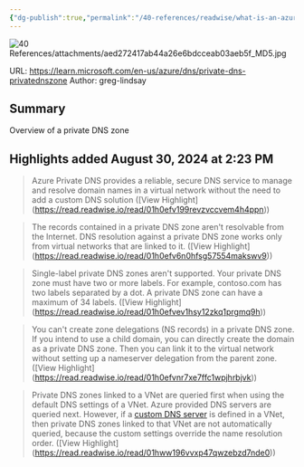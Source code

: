 ```yaml
---
{"dg-publish":true,"permalink":"/40-references/readwise/what-is-an-azure-dns-private-zone/","tags":["rw/articles"]}
---
```


![40 References/attachments/aed272417ab44a26e6bdcceab03aeb5f_MD5.jpg](/img/user/40%20References/attachments/aed272417ab44a26e6bdcceab03aeb5f_MD5.jpg)
  
URL: https://learn.microsoft.com/en-us/azure/dns/private-dns-privatednszone
Author: greg-lindsay

## Summary

Overview of a private DNS zone

## Highlights added August 30, 2024 at 2:23 PM
>Azure Private DNS provides a reliable, secure DNS service to manage and resolve domain names in a virtual network without the need to add a custom DNS solution ([View Highlight] (https://read.readwise.io/read/01h0efv199revzvccvem4h4ppn))


>The records contained in a private DNS zone aren't resolvable from the Internet. DNS resolution against a private DNS zone works only from virtual networks that are linked to it. ([View Highlight] (https://read.readwise.io/read/01h0efv6n0hfsg57554makswv9))


>Single-label private DNS zones aren't supported. Your private DNS zone must have two or more labels. For example, contoso.com has two labels separated by a dot. A private DNS zone can have a maximum of 34 labels. ([View Highlight] (https://read.readwise.io/read/01h0efvev1hsy12zkq1prgmq9h))


>You can't create zone delegations (NS records) in a private DNS zone. If you intend to use a child domain, you can directly create the domain as a private DNS zone. Then you can link it to the virtual network without setting up a nameserver delegation from the parent zone. ([View Highlight] (https://read.readwise.io/read/01h0efvnr7xe7ffc1wpjhrbjvk))


>Private DNS zones linked to a VNet are queried first when using the default DNS settings of a VNet. Azure provided DNS servers are queried next. However, if a [custom DNS server](https://learn.microsoft.com/en-us/azure/dns/private-dns-privatednszone/../virtual-network/manage-virtual-network#change-dns-servers) is defined in a VNet, then private DNS zones linked to that VNet are not automatically queried, because the custom settings override the name resolution order. ([View Highlight] (https://read.readwise.io/read/01hww196vvxp47qwzebzd7nde0))


